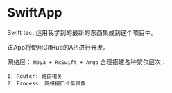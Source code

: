 # SwiftApp
Swift  tec, 运用我学到的最新的东西集成到这个项目中。

该App将使用GitHub的API进行开发。



网络层： `Moya + RxSwift + Argo` 合理搭建各种架包层次： 

    1. Router: 路由相关
    2. Process: 网络接口业务具象
